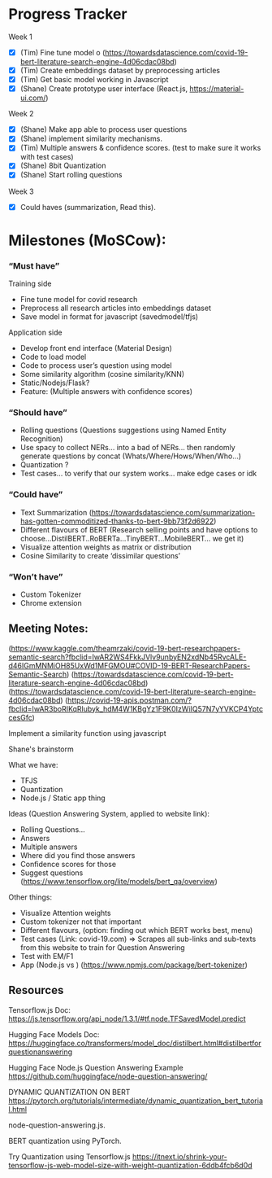 # Progress Tracker

Week 1

-   [x] (Tim) Fine tune model o (https://towardsdatascience.com/covid-19-bert-literature-search-engine-4d06cdac08bd)
-   [x] (Tim) Create embeddings dataset by preprocessing articles
-   [x] (Tim) Get basic model working in Javascript
-   [x] (Shane) Create prototype user interface (React.js, https://material-ui.com/)

Week 2

-   [x] (Shane) Make app able to process user questions
-   [x] (Shane) implement similarity mechanisms.
-   [x] (Tim) Multiple answers & confidence scores. (test to make sure it works with test cases)
-   [x] (Shane) 8bit Quantization
-   [x] (Shane) Start rolling questions

Week 3

-   [x] Could haves (summarization, Read this).

# Milestones (MoSCow):

### “Must have”

Training side

-   Fine tune model for covid research
-   Preprocess all research articles into embeddings dataset
-   Save model in format for javascript (savedmodel/tfjs)

Application side

-   Develop front end interface (Material Design)
-   Code to load model
-   Code to process user’s question using model
-   Some similarity algorithm (cosine similarity/KNN)
-   Static/Nodejs/Flask?
-   Feature: (Multiple answers with confidence scores)

### “Should have”

-   Rolling questions (Questions suggestions using Named Entity Recognition)
-   Use spacy to collect NERs… into a bad of NERs… then randomly generate questions by concat (Whats/Where/Hows/When/Who...)
-   Quantization ?
-   Test cases… to verify that our system works… make edge cases or idk

### “Could have”

-   Text Summarization (https://towardsdatascience.com/summarization-has-gotten-commoditized-thanks-to-bert-9bb73f2d6922)
-   Different flavours of BERT (Research selling points and have options to choose...DistilBERT..RoBERTa...TinyBERT...MobileBERT… we get it)
-   Visualize attention weights as matrix or distribution
-   Cosine Similarity to create ‘dissimilar questions’

### “Won’t have”

-   Custom Tokenizer
-   Chrome extension

## Meeting Notes:

(https://www.kaggle.com/theamrzaki/covid-19-bert-researchpapers-semantic-search?fbclid=IwAR2WS4FkkJVlv9unbyEN2xdNb45RvcALE-d46IGmMNMiOH85UxWd1MFGMOU#COVID-19-BERT-ResearchPapers-Semantic-Search)
(https://towardsdatascience.com/covid-19-bert-literature-search-engine-4d06cdac08bd)
(https://towardsdatascience.com/covid-19-bert-literature-search-engine-4d06cdac08bd)
(https://covid-19-apis.postman.com/?fbclid=IwAR3boRIKqRlubyk_hdM4W1KBgYz1F9K0IzWiIQ57N7yYVKCP4YptccesGfc)

Implement a similarity function using javascript

Shane's brainstorm

What we have:

-   TFJS
-   Quantization
-   Node.js / Static app thing

Ideas (Question Answering System, applied to website link):

-   Rolling Questions…
-   Answers
-   Multiple answers
-   Where did you find those answers
-   Confidence scores for those
-   Suggest questions (https://www.tensorflow.org/lite/models/bert_qa/overview)

Other things:

-   Visualize Attention weights
-   Custom tokenizer not that important
-   Different flavours, (option: finding out which BERT works best, menu)
-   Test cases (Link: covid-19.com) => Scrapes all sub-links and sub-texts from this website to train for Question Answering
-   Test with EM/F1
-   App (Node.js vs ) (https://www.npmjs.com/package/bert-tokenizer)

## Resources

Tensorflow.js Doc:
<https://js.tensorflow.org/api_node/1.3.1/#tf.node.TFSavedModel.predict>

Hugging Face Models Doc:
<https://huggingface.co/transformers/model_doc/distilbert.html#distilbertforquestionanswering>

Hugging Face Node.js Question Answering Example
<https://github.com/huggingface/node-question-answering/>

DYNAMIC QUANTIZATION ON BERT
https://pytorch.org/tutorials/intermediate/dynamic_quantization_bert_tutorial.html

node-question-answering.js.

BERT quantization using PyTorch.

Try Quantization using Tensorflow.js
https://itnext.io/shrink-your-tensorflow-js-web-model-size-with-weight-quantization-6ddb4fcb6d0d
